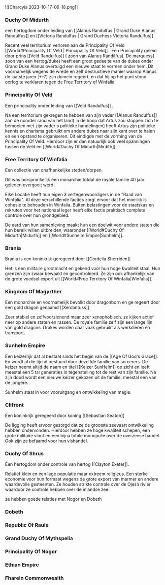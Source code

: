 ![[Charcyia 2023-10-17-09-18.png]]
### Duchy Of Midurth
een hertogdom onder leiding van [[Alanus Randulfus | Grand Duke Alanus Randulfus]] en [[Victoria Randulfus | Grand Duchess Victoria Randulfus]]

Recent veel territorium verloren aan de  Principality Of Veld [[World#Principality Of Veld | Principality Of Veld]] . 
Een Principality geleid door prins [[Veld Randulfus]] ( zoon van Alanus Randilfus). De marquess( zoon van een hertog/duke) heeft een groot gedeelte van de dukes onder Grand Duke Alanus overtuigd een nieuwe staat te vormen onder hem.
Dit voornamelijk wegens de wrede en zelf destructieve manier waarop Alanus de laatste jaren (+-7) zijn domein regeert, en dat hij op het punt stond oorlog te verklaren tegen de Free Territory of Winfalia
### Principality Of Veld
Een principality onder leiding van [[Veld Randulfus]] .  

Na een territorium gekregen te hebben van zijn vader [[Alanus Randulfus]] aan de noorder rand van het land( in de hoop dat Artus zou stoppen zich te bemoeien met zijn vader's politieke handelingen) heeft Artus zijn politieke kennis en charisma gebruikt om andere dukes  naar zijn kant over te halen en een opstand te organiseren. Dit eindigde met de vorming van de Principality Of Veld.
Hierdoor zijn er dan natuurlijk ook veel spanningen tussen de Veld en [[World#Duchy Of Midurth|Mirdith]].

### Free Territory Of Winfalia
Een collectie van onafhankelijke steden/dorpen.

Dit was oorspronkelijk een monarchie totdat de royale familie 40 jaar geleden overgooit werd.

Elke Locatie heeft hun eigen 3 vertegenwoordigers in de "Raad van Winfalia". Al deze verschillende facties zorgt ervoor dat het moeilijk is cohesie te behouden in Winfalia. Buiten belastingen voor de staatskas en rekruten voor  het nationaal leger heeft elke factie praktisch complete controle over hun grondgebied. 

De aard van hun samenleving maakt hun een doelwit voor andere staten die hun bereik willen uitbreiden, waaronder [[World#Duchy Of Midurth|Midurth]] en [[World#Sunhelm Empire|Sunhelm]]. 


### Brania
Brania is een koninkrijk geregeerd door [[Cordelia Sherriden]]

Het is een militaire grootmacht en gekend voor hun hoge kwaliteit staal. Hun grenzen zijn zwaar bewaakt en gecontroleerd. Ze zijn ook afhankelijk van de grote voedsel export uit [[World#Free Territory Of Winfalia|Winfalia]].

### Kingdom Of Magyrther
Een monarchie en voornamelijk bevolkt door dragonborn en ge regeert door een gold dragon genaamd [[Xerdantuss]].

Zeer stabiel en zelfvoorzienend maar zeer xenophobisch. ze kijken actief neer op andere staten en rassen. De royale familie zelf zijn een lange lijn van gold dragons. Drakes worden daar vaak gebruikt als werkdieren en transport. 
### Sunhelm Empire
Een keizerrijk dat al bestaat sinds het begin van de  [[Age Of God's Grace]]. En wordt al die tijd al bestuurd door dezelfde familie van sorcerers. De keizer neemt altijd de naam en titel [[Keizer SunHelm]] op zicht en leeft meestal een 5 tal generaties in tegenstelling tot de rest van zijn familie. Na zijn dood wordt een nieuwe keizer gekozen uit de familie. meestal een van de jongere.

Sunhelm staat in voor vooruitgang en ontwikkeling van magie.  
### Clifront
Een koninkrijk geregeerd door koning [[Sebastian Seaton]] 

De ligging heeft ervoor gezorgd dat ze de grootste zeevaart ontwikkeling hebben ondervonden.
Hierdoor hebben ze hoge kwaliteit schepen, een grote militaire vloot en een bijna totale monopolie over de overzeese handel. Ook zijn ze befaamd voor hun vishandel. 
### Duchy Of Shrus
Een hertogdom onder controle van hertog [[Clayton Exeter]].

Relatief klein en een lage populatie maar extreem religieus. Een sterke economie voor hun formaat wegens de grote export van marmer en andere waardevolle gesteenten. Ze houden strikte controle over de Ojesh rivier waardoor ze controle hebben over de inlandse zee.

ze hebben goede relaties met Nogor en Dobeth
### Dobeth

### Republic Of Raule
### Grand Duchy Of Mythspelia
### Principality Of Nogor
### Ethian Empire
### Fharein Commonwealth
